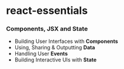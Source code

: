 # react-essentials

### Components, JSX and State

- Building User Interfaces with **Components**
- Using, Sharing & Outputting **Data**
- Handling User **Events**
- Building Interactive UIs with **State**
